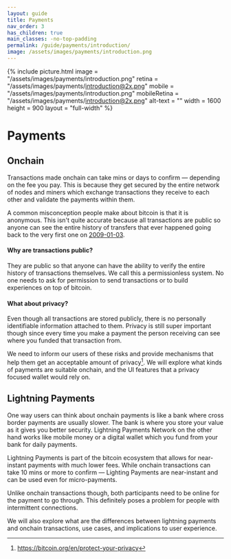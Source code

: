 ```yaml
---
layout: guide
title: Payments
nav_order: 3
has_children: true
main_classes: -no-top-padding
permalink: /guide/payments/introduction/
image: /assets/images/payments/introduction.png
---
```


{% include picture.html
   image = "/assets/images/payments/introduction.png"
   retina = "/assets/images/payments/introduction@2x.png"
   mobile = "/assets/images/payments/introduction.png"
   mobileRetina = "/assets/images/payments/introduction@2x.png"
   alt-text = ""
   width = 1600
   height = 900
   layout = "full-width"
%}

# Payments

## Onchain

Transactions made onchain can take mins or days to confirm — depending on the fee you pay. This is because they get secured by the entire network of nodes and miners which exchange transactions they receive to each other and validate the payments within them.

A common misconception people make about bitcoin is that it is anonymous. This isn't quite accurate because all transactions are public so anyone can see the entire history of transfers that ever happened going back to the very first one on [2009-01-03](https://blockstream.info/tx/4a5e1e4baab89f3a32518a88c31bc87f618f76673e2cc77ab2127b7afdeda33b).

#### Why are transactions public?

They are public so that anyone can have the ability to verify the entire history of transactions themselves. We call this a permissionless system. No one needs to ask for permission to send transactions or to build experiences on top of bitcoin.

#### What about privacy?

Even though all transactions are stored publicly, there is no personally identifiable information attached to them. Privacy is still super important though since every time you make a payment the person receiving can see where you funded that transaction from.

We need to inform our users of these risks and provide mechanisms that help them get an acceptable amount of privacy[^1]. We will explore what kinds of payments are suitable onchain, and the UI features that a privacy focused wallet would rely on.

## Lightning Payments

One way users can think about onchain payments is like a bank where cross border payments are usually slower. The bank is where you store your value as it gives you better security. Lightning Payments Network on the other hand works like mobile money or a digital wallet which you fund from your bank for daily payments.

Lightning Payments is part of the bitcoin ecosystem that allows for near-instant payments with much lower fees. While onchain transactions can take 10 mins or more to confirm — Lighting Payments are near-instant and can be used even for micro-payments.

Unlike onchain transactions though, both participants need to be online for the payment to go through. This definitely poses a problem for people with intermittent connections.

We will also explore what are the differences between lightning payments and onchain transactions, use cases, and implications to user experience.

[^1]: https://bitcoin.org/en/protect-your-privacy